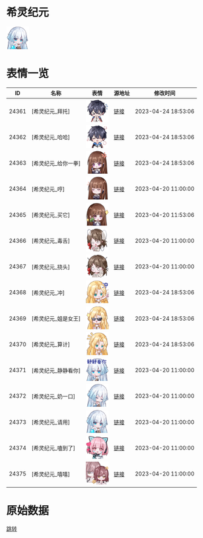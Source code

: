 # 希灵纪元

<img src="./cover.png" height="60" alt="cover" />

# 表情一览

|ID|名称|表情|源地址|修改时间|
|----|----|----|----|----|
|24361|[希灵纪元_拜托]|<img src="./pic/024361_%5B希灵纪元_拜托%5D.png" height="60" alt="拜托"/>|[链接](https://i0.hdslb.com/bfs/garb/2fbaab9b20c4f0bd3cac80e3441f6987728af9a0.png)|2023-04-24 18:53:06|
|24362|[希灵纪元_哈哈]|<img src="./pic/024362_%5B希灵纪元_哈哈%5D.png" height="60" alt="哈哈"/>|[链接](https://i0.hdslb.com/bfs/garb/bc326116564942520556a57aa064cb9624031114.png)|2023-04-24 18:53:06|
|24363|[希灵纪元_给你一拳]|<img src="./pic/024363_%5B希灵纪元_给你一拳%5D.png" height="60" alt="给你一拳"/>|[链接](https://i0.hdslb.com/bfs/garb/cfead59e67a3abdc9c14924acca4a78ce530bc17.png)|2023-04-24 18:53:06|
|24364|[希灵纪元_哼]|<img src="./pic/024364_%5B希灵纪元_哼%5D.png" height="60" alt="哼"/>|[链接](https://i0.hdslb.com/bfs/garb/8550ec0f021835be6403a5736a1eafc9fbadc7f5.png)|2023-04-20 11:00:00|
|24365|[希灵纪元_买它]|<img src="./pic/024365_%5B希灵纪元_买它%5D.png" height="60" alt="买它"/>|[链接](https://i0.hdslb.com/bfs/garb/f29e54d51d69cf0d189e3e9b4196498e9980d901.png)|2023-04-20 11:53:06|
|24366|[希灵纪元_毒舌]|<img src="./pic/024366_%5B希灵纪元_毒舌%5D.png" height="60" alt="毒舌"/>|[链接](https://i0.hdslb.com/bfs/garb/757fa518d30136d9768ec92c45f56383bea17fa0.png)|2023-04-20 11:00:00|
|24367|[希灵纪元_挠头]|<img src="./pic/024367_%5B希灵纪元_挠头%5D.png" height="60" alt="挠头"/>|[链接](https://i0.hdslb.com/bfs/garb/2e895e255ea7188b1ea328c482fd380f71665de0.png)|2023-04-20 11:00:00|
|24368|[希灵纪元_冲]|<img src="./pic/024368_%5B希灵纪元_冲%5D.png" height="60" alt="冲"/>|[链接](https://i0.hdslb.com/bfs/garb/87c2917cb2a17c5144e1e3823ee976ee7b2c5309.png)|2023-04-24 18:53:06|
|24369|[希灵纪元_姐是女王]|<img src="./pic/024369_%5B希灵纪元_姐是女王%5D.png" height="60" alt="姐是女王"/>|[链接](https://i0.hdslb.com/bfs/garb/949da2cb2617ea4d5cf3deb8e31778d80478d358.png)|2023-04-24 18:53:06|
|24370|[希灵纪元_算计]|<img src="./pic/024370_%5B希灵纪元_算计%5D.png" height="60" alt="算计"/>|[链接](https://i0.hdslb.com/bfs/garb/ed11ccbfb8d58824e7be262632d6c43968dc35d2.png)|2023-04-24 18:53:06|
|24371|[希灵纪元_静静看你]|<img src="./pic/024371_%5B希灵纪元_静静看你%5D.png" height="60" alt="静静看你"/>|[链接](https://i0.hdslb.com/bfs/garb/ba5bb308c22353ee0aa6ce5ba3d9520fc85ad79f.png)|2023-04-20 11:00:00|
|24372|[希灵纪元_奶一口]|<img src="./pic/024372_%5B希灵纪元_奶一口%5D.png" height="60" alt="奶一口"/>|[链接](https://i0.hdslb.com/bfs/garb/b60c5f0a84c137e029dc3f6c08aa80463519597f.png)|2023-04-20 11:00:00|
|24373|[希灵纪元_请用]|<img src="./pic/024373_%5B希灵纪元_请用%5D.png" height="60" alt="请用"/>|[链接](https://i0.hdslb.com/bfs/garb/a7fb3c8303bb5f81a79049f76cd4707ec81a893c.png)|2023-04-20 11:00:00|
|24374|[希灵纪元_嗑到了]|<img src="./pic/024374_%5B希灵纪元_嗑到了%5D.png" height="60" alt="嗑到了"/>|[链接](https://i0.hdslb.com/bfs/garb/3fbf5a4ce8e228259cf8235147d279e22a0cb6ed.png)|2023-04-20 11:00:00|
|24375|[希灵纪元_嘻嘻]|<img src="./pic/024375_%5B希灵纪元_嘻嘻%5D.png" height="60" alt="嘻嘻"/>|[链接](https://i0.hdslb.com/bfs/garb/e05a9f132e5f65c3d6a072d1b26f6263e4858db0.png)|2023-04-20 11:00:00|

# 原始数据

[跳转](./raw.json)

